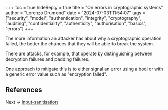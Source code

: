 +++
toc = true
hideReply = true
title = "On errors in cryptographic systems"
author = "Lorenzo Drumond"
date = "2024-07-03T11:54:07"
tags = ["security",  "model",  "authentication",  "integrity",  "cryptography",  "auditing",  "confidentiality",  "authenticity",  "authorisation",  "basics",  "errors"]
+++



The more information an attacker has about why a cryptographic operation failed, the better the chances that they will be able to break the system.

There are attacks, for example, that operate by distinguishing between decryption failures and padding failures.

One approach to mitigate this is to either signal an error using a bool or with a generic error value such as "encryption failed".

## References

Next -> [input-sanitisation](/wiki/input-sanitisation/)
